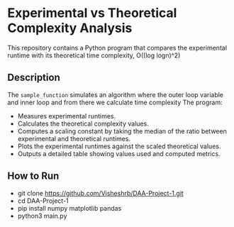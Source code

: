 # Experimental vs Theoretical Complexity Analysis

This repository contains a Python program that compares the experimental runtime  with its theoretical time complexity, O((log logn)^2)

## Description

The `sample_function` simulates an algorithm where the outer loop variable and inner loop and from there we calculate time complexity
The program:

- Measures experimental runtimes.
- Calculates the theoretical complexity values.
- Computes a scaling constant by taking the median of the ratio between experimental and theoretical runtimes.
- Plots the experimental runtimes against the scaled theoretical values.
- Outputs a detailed table showing values used and computed metrics.

## How to Run
- git clone https://github.com/Visheshrb/DAA-Project-1.git
- cd DAA-Project-1
- pip install numpy matplotlib pandas
- python3 main.py



